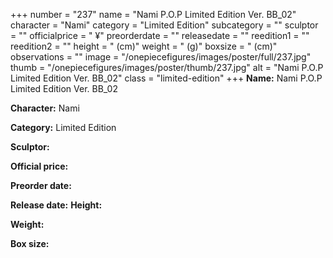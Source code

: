 +++
number = "237"
name = "Nami P.O.P Limited Edition Ver. BB_02"
character = "Nami"
category = "Limited Edition"
subcategory = ""
sculptor = ""
officialprice = " ¥"
preorderdate = ""
releasedate = ""
reedition1 = ""
reedition2 = ""
height = " (cm)"
weight = " (g)"
boxsize = " (cm)"
observations = ""
image = "/onepiecefigures/images/poster/full/237.jpg"
thumb = "/onepiecefigures/images/poster/thumb/237.jpg"
alt = "Nami P.O.P Limited Edition Ver. BB_02"
class = "limited-edition"
+++
**Name:** Nami P.O.P Limited Edition Ver. BB_02

**Character:** Nami

**Category:** Limited Edition 

**Sculptor:** 

**Official price:** 

**Preorder date:** 

**Release date:** 
**Height:** 

**Weight:** 

**Box size:** 

